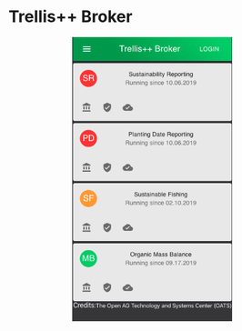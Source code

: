 # Trellis++ Broker

<p align="center">
  <img height="500" src="https://raw.githubusercontent.com/trellisfw/trellisfw-broker/master/assets/images/broker.png">
</p>
